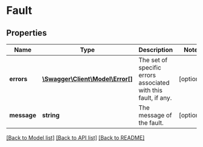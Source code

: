 # Fault

## Properties
Name | Type | Description | Notes
------------ | ------------- | ------------- | -------------
**errors** | [**\Swagger\Client\Model\Error[]**](Error.md) | The set of specific errors associated with this fault, if any. | [optional] 
**message** | **string** | The message of the fault. | [optional] 

[[Back to Model list]](../../README.md#documentation-for-models) [[Back to API list]](../../README.md#documentation-for-api-endpoints) [[Back to README]](../../README.md)

